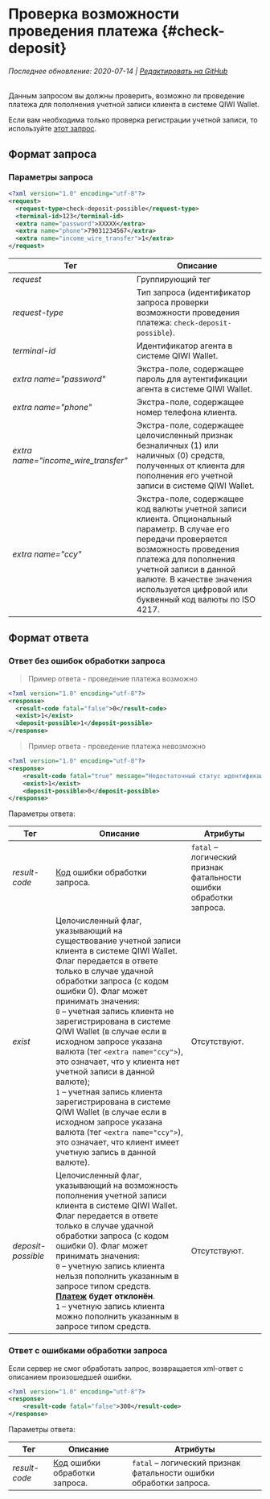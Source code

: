 # Проверка возможности проведения платежа {#check-deposit}

###### Последнее обновление: 2020-07-14 | [Редактировать на GitHub](https://github.com/QIWI-API/topup-wallet-doc/blob/master/_check-deposit_ru.html.md)

Данным запросом вы должны проверить, возможно ли проведение платежа для пополнения учетной записи клиента в системе QIWI Wallet.

Если вам необходима только проверка регистрации учетной записи, то используйте [этот запрос](#check-user).

## Формат запроса

### Параметры запроса

~~~xml
<?xml version="1.0" encoding="utf-8"?>
<request>
  <request-type>check-deposit-possible</request-type>
  <terminal-id>123</terminal-id>
  <extra name="password">XXXXX</extra>
  <extra name="phone">79031234567</extra>
  <extra name="income_wire_transfer">1</extra>
</request>
~~~

Тег|Описание
--------|------
*request*|Группирующий тег
*request-type* | Тип запроса (идентификатор запроса проверки возможности проведения платежа: `check-deposit-possible`).
*terminal-id* | Идентификатор агента в системе QIWI Wallet.
*extra name="password"* | Экстра-поле, содержащее пароль для аутентификации агента в системе QIWI Wallet.
*extra name="phone"* | Экстра-поле, содержащее номер телефона клиента.
*extra name="income_wire_transfer"* | Экстра-поле, содержащее целочисленный признак безналичных (1) или наличных (0) средств, полученных от клиента для пополнения его учетной записи в системе QIWI Wallet.
*extra name="ccy"* | Экстра-поле, содержащее код валюты учетной записи клиента. Опциональный параметр. В случае его передачи проверяется возможность проведения платежа для пополнения учетной записи в данной валюте. В качестве значения используется цифровой или буквенный код валюты по ISO 4217.

## Формат ответа

### Ответ без ошибок обработки запроса

> Пример ответа - проведение платежа возможно

~~~xml
<?xml version="1.0" encoding="utf-8"?>
<response>
  <result-code fatal="false">0</result-code>
  <exist>1</exist>
  <deposit-possible>1</deposit-possible>
</response>
~~~

> Пример ответа - проведение платежа невозможно

~~~xml
<?xml version="1.0" encoding="utf-8"?>
<response>
    <result-code fatal="true" message="Недостаточный статус идентификации кошелька для проведения платежа" msg="Недостаточный статус идентификации кошелька для проведения платежа">204</result-code>
    <exist>1</exist>
    <deposit-possible>0</deposit-possible>
</response>
~~~

Параметры ответа:

 Тег|Описание|Атрибуты
--------|------|---------
*result-code* | [Код](#tech_error) ошибки обработки запроса.| `fatal` – логический признак фатальности ошибки обработки запроса.
*exist* | Целочисленный флаг, указывающий на существование учетной записи клиента в системе QIWI Wallet. Флаг передается в ответе только в случае удачной обработки запроса (с кодом ошибки 0). Флаг может принимать значения:<br>`0` – учетная запись клиента не зарегистрирована в системе QIWI Wallet (в случае если в исходном запросе указана валюта (тег `<extra name="ccy">`), это означает, что у клиента нет учетной записи в данной валюте);<br>`1` – учетная запись клиента зарегистрирована в системе QIWI Wallet (в случае если в исходном запросе указана валюта (тег `<extra name="ccy">`), это означает, что клиент имеет учетную запись в данной валюте).|Отсутствуют.
*deposit-possible* | Целочисленный флаг, указывающий на возможность пополнения учетной записи клиента в системе QIWI Wallet. Флаг передается в ответе только в случае удачной обработки запроса (с кодом ошибки 0). Флаг может принимать значения:<br>`0` – учетную запись клиента нельзя пополнить указанным в запросе типом средств. **[Платеж](#payment) будет отклонён**.<br>`1` – учетную запись клиента можно пополнить указанным в запросе типом средств. | Отсутствуют.

### Ответ с ошибками обработки запроса

Если сервер не смог обработать запрос, возвращается xml-ответ с описанием произошедшей ошибки.

~~~xml
<?xml version="1.0" encoding="utf-8"?>
<response>
    <result-code fatal="false">300</result-code>
</response>
~~~

Параметры ответа:

 Тег|Описание|Атрибуты
--------|------|---------
*result-code* | [Код](#tech_error) ошибки обработки запроса.| `fatal` – логический признак фатальности ошибки обработки запроса.
